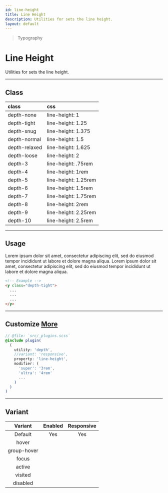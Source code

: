 ```yaml
---
id: line-height
title: Line Height
description: Utilities for sets the line height.
layout: default
---
```


> Typography

# Line Height

Utilities for sets the line height.

---

## Class

| <span class="px-3 py-1 text-white bg-charcoal-100 rounded-full">class</span> | <span class="px-3 py-1 text-white bg-charcoal-100 rounded-full">css</span> |
|:--|:--|
| depth-none | line-height: 1 |
| depth-tight | line-height: 1.25 |
| depth-snug | line-height: 1.375 |
| depth-normal | line-height: 1.5 |
| depth-relaxed | line-height: 1.625 |
| depth-loose | line-height: 2 |
| depth-3 | line-height: .75rem |
| depth-4 | line-height: 1rem |
| depth-5 | line-height: 1.25rem |
| depth-6 | line-height: 1.5rem |
| depth-7 | line-height: 1.75rem |
| depth-8 | line-height: 2rem |
| depth-9 | line-height: 2.25rem |
| depth-10 | line-height: 2.5rem |

---

## Usage

<y class="my-2 mx-auto max-w-md">
  <y class="flex">
    <y class="depth-tight mx-2 p-4 bg-gray-300">
      Lorem ipsum dolor sit amet, consectetur adipiscing elit, sed do eiusmod tempor incididunt ut labore et dolore magna aliqua.
    </y>
    <y class="depth-loose mx-2 p-4 bg-gray-300">
      Lorem ipsum dolor sit amet, consectetur adipiscing elit, sed do eiusmod tempor incididunt ut labore et dolore magna aliqua.
    </y>
  </y>
</y>

```html
<!-- Example -->
<y class="depth-tight">
  ...
  ...
  ...
</y>
```

---

## Customize <a class="ml-1 px-2 py-1 text-sm text-gray-600 bg-gray-300" href="/plugin-api/">More</a>

```scss
// @file: `src/_plugins.scss`
@include plugin(
  (
    utility: 'depth',
    //variant: 'responsive',
    property: 'line-height',
    modifier: (
      'super': '3rem',
      'ultra': '4rem'
      ...
    )
  )
)
```

---

## Variant

| <span class="font-semibold underline">Variant</span> | <span class="font-semibold underline">Enabled</span> | <span class="font-semibold underline">Responsive</span> |
|:-:|:-:|:-:|
| Default | Yes | Yes |
| hover| | |
| group-hover | | |
| focus | | |
| active | | |
| visited | | |
| disabled | | |